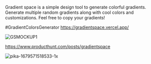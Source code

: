 Gradient space is a simple design tool to generate colorful gradients. Generate multiple random gradients along with cool colors and customizations. Feel free to copy your gradients! 

#GradientColorsGenerator
https://gradientspace.vercel.app/

![GSMOCKUP1](https://user-images.githubusercontent.com/73470193/227478374-b1bca0a8-65fb-4c33-ae92-44e0be6f75d1.png)

https://www.producthunt.com/posts/gradientspace

![pika-1679571518533-1x](https://user-images.githubusercontent.com/73470193/227478561-9734c57d-5fe7-4258-9902-dc2abc36d260.png)
